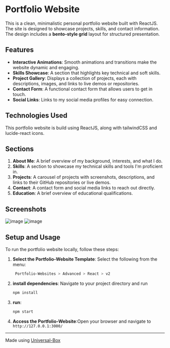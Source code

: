 # Portfolio Website

This is a clean, minimalistic personal portfolio website built with ReactJS. The site is designed to showcase projects, skills, and contact information. The design includes a **bento-style grid** layout for structured presentation.

## Features

- **Interactive Animations**: Smooth animations and transitions make the website dynamic and engaging.
- **Skills Showcase**: A section that highlights key technical and soft skills.
- **Project Gallery**: Displays a collection of projects, each with descriptions, images, and links to live demos or repositories.
- **Contact Form**: A functional contact form that allows users to get in touch.
- **Social Links**: Links to my social media profiles for easy connection.

## Technologies Used

This portfolio website is build using ReactJS, along with tailwindCSS and lucide-react icons.

## Sections

1. **About Me**: A brief overview of my background, interests, and what I do.
2. **Skills**: A section to showcase my technical skills and tools I'm proficient in.
3. **Projects**: A carousel of projects with screenshots, descriptions, and links to their GitHub repositories or live demos.
4. **Contact**: A contact form and social media links to reach out directly.
5. **Education**: A brief overview of educational qualifications.

## Screenshots

![image](https://github.com/user-attachments/assets/14a2403d-04fc-4e2d-8d11-f757f1c9aed5)
![image](https://github.com/user-attachments/assets/e21ffcf8-d16b-47b6-b889-8e3a7181ae62)

## Setup and Usage

To run the portfolio website locally, follow these steps:

1. **Select the Portfolio-Website Template**:
Select the following from the menu:
   ```bash
    Portfolio-Websites > Advanced > React > v2
    ```

2. **install dependencies**:
Navigate to your project directory and run
    ```javascript
    npm install
    ```

3. **run**:
    ```javascript
    npm start
    ```

4. **Access the Portfolio-Website**:Open your browser and navigate to `http://127.0.0.1:3000/`

---

Made using [Universal-Box](https://github.com/Abhishek-Mallick/universal-box)